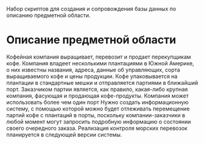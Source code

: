 Набор скриптов для создания и сопровождения базы данных по описанию предметной области.

# Описание предметной области
Кофейная компания выращивает, перевозит и продает перекупщикам кофе. Компания владеет несколькими плантациями в Южной Америке, о них известны названия, адреса, данные об управляющих, сорта выращиваемого кофе и цены продукции. Кофе упаковывается на плантации в стандартные мешки и отправляется партиями в ближайший порт. Заказчиком партии является, как правило, какая-либо крупная компания, фасующая и продающая кофе-продукты. Компания может использовать более чем один порт Нужно создать информационную систему, с помощью которой можно будет отлеживать перемещение партий кофе с плантаций в порты, поскольку компании-заказчики в любой момент могут запросить подробную информацию о состоянии своего очередного заказа. Реализация контроля морских перевозок планируется в следующей версии системы.
